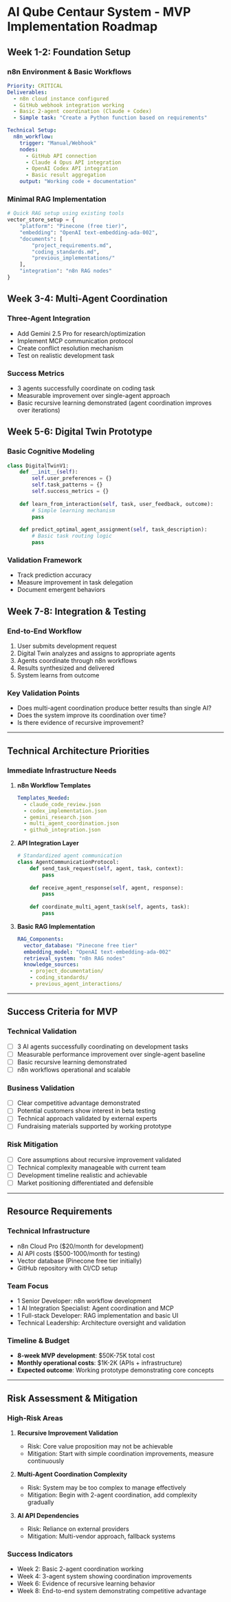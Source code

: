# AI Qube Centaur System - MVP Implementation Roadmap

## Week 1-2: Foundation Setup

### n8n Environment & Basic Workflows
```yaml
Priority: CRITICAL
Deliverables:
  - n8n cloud instance configured
  - GitHub webhook integration working
  - Basic 2-agent coordination (Claude + Codex)
  - Simple task: "Create a Python function based on requirements"

Technical Setup:
  n8n_workflow:
    trigger: "Manual/Webhook"
    nodes:
      - GitHub API connection
      - Claude 4 Opus API integration
      - OpenAI Codex API integration
      - Basic result aggregation
    output: "Working code + documentation"
```

### Minimal RAG Implementation
```python
# Quick RAG setup using existing tools
vector_store_setup = {
    "platform": "Pinecone (free tier)",
    "embedding": "OpenAI text-embedding-ada-002", 
    "documents": [
        "project_requirements.md",
        "coding_standards.md", 
        "previous_implementations/"
    ],
    "integration": "n8n RAG nodes"
}
```

## Week 3-4: Multi-Agent Coordination

### Three-Agent Integration
- Add Gemini 2.5 Pro for research/optimization
- Implement MCP communication protocol
- Create conflict resolution mechanism
- Test on realistic development task

### Success Metrics
- 3 agents successfully coordinate on coding task
- Measurable improvement over single-agent approach
- Basic recursive learning demonstrated (agent coordination improves over iterations)

## Week 5-6: Digital Twin Prototype

### Basic Cognitive Modeling
```python
class DigitalTwinV1:
    def __init__(self):
        self.user_preferences = {}
        self.task_patterns = {}
        self.success_metrics = {}
    
    def learn_from_interaction(self, task, user_feedback, outcome):
        # Simple learning mechanism
        pass
    
    def predict_optimal_agent_assignment(self, task_description):
        # Basic task routing logic
        pass
```

### Validation Framework
- Track prediction accuracy
- Measure improvement in task delegation
- Document emergent behaviors

## Week 7-8: Integration & Testing

### End-to-End Workflow
1. User submits development request
2. Digital Twin analyzes and assigns to appropriate agents
3. Agents coordinate through n8n workflows
4. Results synthesized and delivered
5. System learns from outcome

### Key Validation Points
- Does multi-agent coordination produce better results than single AI?
- Does the system improve its coordination over time?
- Is there evidence of recursive improvement?

---

## Technical Architecture Priorities

### Immediate Infrastructure Needs

1. **n8n Workflow Templates**
   ```yaml
   Templates_Needed:
     - claude_code_review.json
     - codex_implementation.json
     - gemini_research.json
     - multi_agent_coordination.json
     - github_integration.json
   ```

2. **API Integration Layer**
   ```python
   # Standardized agent communication
   class AgentCommunicationProtocol:
       def send_task_request(self, agent, task, context):
           pass
       
       def receive_agent_response(self, agent, response):
           pass
       
       def coordinate_multi_agent_task(self, agents, task):
           pass
   ```

3. **Basic RAG Implementation**
   ```yaml
   RAG_Components:
     vector_database: "Pinecone free tier"
     embedding_model: "OpenAI text-embedding-ada-002"
     retrieval_system: "n8n RAG nodes"
     knowledge_sources:
       - project_documentation/
       - coding_standards/
       - previous_agent_interactions/
   ```

---

## Success Criteria for MVP

### Technical Validation
- [ ] 3 AI agents successfully coordinating on development tasks
- [ ] Measurable performance improvement over single-agent baseline
- [ ] Basic recursive learning demonstrated
- [ ] n8n workflows operational and scalable

### Business Validation  
- [ ] Clear competitive advantage demonstrated
- [ ] Potential customers show interest in beta testing
- [ ] Technical approach validated by external experts
- [ ] Fundraising materials supported by working prototype

### Risk Mitigation
- [ ] Core assumptions about recursive improvement validated
- [ ] Technical complexity manageable with current team
- [ ] Development timeline realistic and achievable
- [ ] Market positioning differentiated and defensible

---

## Resource Requirements

### Technical Infrastructure
- n8n Cloud Pro ($20/month for development)
- AI API costs ($500-1000/month for testing)
- Vector database (Pinecone free tier initially)
- GitHub repository with CI/CD setup

### Team Focus
- 1 Senior Developer: n8n workflow development
- 1 AI Integration Specialist: Agent coordination and MCP
- 1 Full-stack Developer: RAG implementation and basic UI
- Technical Leadership: Architecture oversight and validation

### Timeline & Budget
- **8-week MVP development**: $50K-75K total cost
- **Monthly operational costs**: $1K-2K (APIs + infrastructure)
- **Expected outcome**: Working prototype demonstrating core concepts

---

## Risk Assessment & Mitigation

### High-Risk Areas
1. **Recursive Improvement Validation**
   - Risk: Core value proposition may not be achievable
   - Mitigation: Start with simple coordination improvements, measure continuously

2. **Multi-Agent Coordination Complexity** 
   - Risk: System may be too complex to manage effectively
   - Mitigation: Begin with 2-agent coordination, add complexity gradually

3. **AI API Dependencies**
   - Risk: Reliance on external providers
   - Mitigation: Multi-vendor approach, fallback systems

### Success Indicators
- Week 2: Basic 2-agent coordination working
- Week 4: 3-agent system showing coordination improvements
- Week 6: Evidence of recursive learning behavior
- Week 8: End-to-end system demonstrating competitive advantage